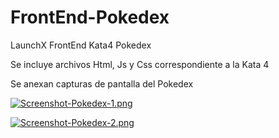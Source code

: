 # FrontEnd-Pokedex
LaunchX FrontEnd Kata4 Pokedex

Se incluye archivos Html, Js y Css correspondiente a la Kata 4

Se anexan capturas de pantalla del Pokedex

[![Screenshot-Pokedex-1.png](https://i.postimg.cc/qqxsgcDW/Screenshot-Pokedex-1.png)](https://postimg.cc/fSktrdNv)

[![Screenshot-Pokedex-2.png](https://i.postimg.cc/ZKjPScdd/Screenshot-Pokedex-2.png)](https://postimg.cc/KRk37tQG)
